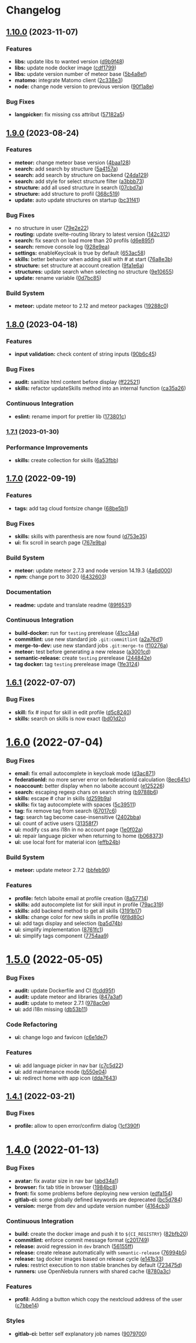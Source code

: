 # Changelog

## [1.10.0](https://gitlab.mim-libre.fr/alphabet/mezig/compare/release/1.9.0...release/1.10.0) (2023-11-07)


### Features

* **libs:** update libs to wanted version ([d9b9f48](https://gitlab.mim-libre.fr/alphabet/mezig/commit/d9b9f48014ffda0148f51607d29a89c539b6df5d))
* **libs:** update node docker image ([cdf1799](https://gitlab.mim-libre.fr/alphabet/mezig/commit/cdf179983c5c4529875891ce322b52432a88d53b))
* **libs:** update version number of meteor base ([5b4a8ef](https://gitlab.mim-libre.fr/alphabet/mezig/commit/5b4a8efa811ce4bf73184d760571667743a3d6db))
* **matomo:** integrate Matomo client ([2c338e3](https://gitlab.mim-libre.fr/alphabet/mezig/commit/2c338e37e78ca9c6ca1116510d6d0926996029a4))
* **node:** change node version to previous version ([90f1a8e](https://gitlab.mim-libre.fr/alphabet/mezig/commit/90f1a8e54f7bcd4537c4fa1ef11e14d18899f91d))


### Bug Fixes

* **langpicker:** fix missing css attribut ([57182a5](https://gitlab.mim-libre.fr/alphabet/mezig/commit/57182a502b5e421223e8bc7f916bf8e21228af78))

## [1.9.0](https://gitlab.mim-libre.fr/alphabet/mezig/compare/release/1.8.0...release/1.9.0) (2023-08-24)


### Features

* **meteor:** change meteor base version ([4baa128](https://gitlab.mim-libre.fr/alphabet/mezig/commit/4baa128653d0fed784b36079c9996a0501909755))
* **search:** add search by structure ([5a4157a](https://gitlab.mim-libre.fr/alphabet/mezig/commit/5a4157a228f55946f6df31ed34c868de78dc4e1a))
* **search:** add search by structure on backend ([24da129](https://gitlab.mim-libre.fr/alphabet/mezig/commit/24da12913bd5227b997bd04d81707c08df71c879))
* **search:** add style for select structure filter ([a3bbb73](https://gitlab.mim-libre.fr/alphabet/mezig/commit/a3bbb7301fc1be936e034f83f894f0214d295c44))
* **structure:** add all used structure in search ([07cbd7a](https://gitlab.mim-libre.fr/alphabet/mezig/commit/07cbd7ad920d688b3d5dcac9cb599ddd2169316c))
* **structure:** add structure to profil ([368c519](https://gitlab.mim-libre.fr/alphabet/mezig/commit/368c519753bc1fb5f1c0763fa29e6d67078bcf51))
* **update:** auto update structures on startup ([bc31f41](https://gitlab.mim-libre.fr/alphabet/mezig/commit/bc31f4166254867e7a30e5f7071e3ad248faddab))


### Bug Fixes

* no structure in user ([79e2e22](https://gitlab.mim-libre.fr/alphabet/mezig/commit/79e2e22d7db76452192532888dfe48a7b6d138f6))
* **routing:** update svelte-routing library to latest version ([142c312](https://gitlab.mim-libre.fr/alphabet/mezig/commit/142c312e0605f48c0b8cd769169b6a9082669cf2))
* **search:** fix search on load more than 20 profils ([d6e895f](https://gitlab.mim-libre.fr/alphabet/mezig/commit/d6e895fc6a951f872b4e4ce49cb85c503c5f51d1))
* **search:** remove console log ([928e9ea](https://gitlab.mim-libre.fr/alphabet/mezig/commit/928e9eafce6410be8d1a517d2d08a1891204cdec))
* **settings:** enableKeycloak is true by default ([653ac58](https://gitlab.mim-libre.fr/alphabet/mezig/commit/653ac5804e16fb75fbff9a9aed41f442af3bf9ed))
* **skills:** better behavior when adding skill with # at start ([76a8e3b](https://gitlab.mim-libre.fr/alphabet/mezig/commit/76a8e3b5fa9b0651911caf0881dbb19d32f7e249))
* **structure:** set structure at account creation ([9fa1e6a](https://gitlab.mim-libre.fr/alphabet/mezig/commit/9fa1e6a2570861ef01cdcd1e70e100c9c1ad0286))
* **structures:** update search when selecting no structure ([9e10655](https://gitlab.mim-libre.fr/alphabet/mezig/commit/9e1065500338b70500a7319a69c24b32512dd790))
* **update:** rename variable ([0d7bc85](https://gitlab.mim-libre.fr/alphabet/mezig/commit/0d7bc858a462e1de72467823d041129a212a9cbe))


### Build System

* **meteor:** update meteor to 2.12 and meteor packages ([19288c0](https://gitlab.mim-libre.fr/alphabet/mezig/commit/19288c04934c47bf6794f0e515a600e87e133f27))

## [1.8.0](https://gitlab.mim-libre.fr/alphabet/mezig/compare/release/1.7.1...release/1.8.0) (2023-04-18)


### Features

* **input validation:** check content of string inputs ([90b6c45](https://gitlab.mim-libre.fr/alphabet/mezig/commit/90b6c45c48fbb418c63ce3de566d7dfe7868e538))


### Bug Fixes

* **audit:** sanitize html content before display ([ff22521](https://gitlab.mim-libre.fr/alphabet/mezig/commit/ff22521245eca45298133ff2496f77be1a7ed40e))
* **skills:** refactor updateSkills method into an internal function ([ca35a26](https://gitlab.mim-libre.fr/alphabet/mezig/commit/ca35a26d9ad4549b2fa3f676d04868cfcb4d0779))


### Continuous Integration

* **eslint:** rename import for prettier lib ([173801c](https://gitlab.mim-libre.fr/alphabet/mezig/commit/173801c02b3380857ed92b90ee9fd219ccf70b88))

### [1.7.1](https://gitlab.mim-libre.fr/alphabet/mezig/compare/release/1.7.0...release/1.7.1) (2023-01-30)


### Performance Improvements

* **skills:** create collection for skills ([6a53fbb](https://gitlab.mim-libre.fr/alphabet/mezig/commit/6a53fbbe07398760723a53b2eefa46ad07e6c2be))

## [1.7.0](https://gitlab.mim-libre.fr/alphabet/mezig/compare/release/1.6.1...release/1.7.0) (2022-09-19)


### Features

* **tags:** add tag cloud fontsize change ([68be5b1](https://gitlab.mim-libre.fr/alphabet/mezig/commit/68be5b18ad245873604a8d539483d19d5cb8ccca))


### Bug Fixes

* **skills:** skills with parenthesis are now found ([d753e35](https://gitlab.mim-libre.fr/alphabet/mezig/commit/d753e35cace98b92935f74c886f5178b1eb94253))
* **ui:** fix scroll in search page ([767e9ba](https://gitlab.mim-libre.fr/alphabet/mezig/commit/767e9bae2459e4516ad76dcb5b0425f26ee7aeca))


### Build System

* **meteor:** update meteor 2.7.3  and node version 14.19.3 ([4a6d000](https://gitlab.mim-libre.fr/alphabet/mezig/commit/4a6d000d59cff4c7681f01c37f62e637a6faa58a))
* **npm:** change port to 3020 ([6432603](https://gitlab.mim-libre.fr/alphabet/mezig/commit/64326034c5a3773c01d2d91b3de5451d9077d956))


### Documentation

* **readme:** update and translate readme ([89f6531](https://gitlab.mim-libre.fr/alphabet/mezig/commit/89f6531013a00be34d29b447bba285bd2ad3f540))


### Continuous Integration

* **build-docker:** run for `testing` prerelease ([41cc34a](https://gitlab.mim-libre.fr/alphabet/mezig/commit/41cc34ab4c364cabdcfc682b59aa63f78fcc086a))
* **commitlint:** use new standard job `.git:commitlint` ([a2a76d1](https://gitlab.mim-libre.fr/alphabet/mezig/commit/a2a76d19f4c23dc9414bad68f139ef867824bb81))
* **merge-to-dev:** use new standard jobs `.git:merge-to` ([f10276a](https://gitlab.mim-libre.fr/alphabet/mezig/commit/f10276a60f664c86f6f15f2d72b127e32e6bdb08))
* **meteor:** test before generating a new release ([a3001cd](https://gitlab.mim-libre.fr/alphabet/mezig/commit/a3001cdee8bab561b3acbcb544f45224f4bfa2d6))
* **semantic-release:** create `testing` prerelease ([244842e](https://gitlab.mim-libre.fr/alphabet/mezig/commit/244842e9d017f74e7c0e3dca91abc5a540e20b50))
* **tag docker:** tag `testing` prerelease image ([1fe3124](https://gitlab.mim-libre.fr/alphabet/mezig/commit/1fe31246156cacab4b730d6b37623dc340595141))

## [1.6.1](https://gitlab.mim-libre.fr/alphabet/mezig/compare/release/1.6.0...release/1.6.1) (2022-07-07)


### Bug Fixes

* **skill:** fix # input for skill in edit profile ([d5c8240](https://gitlab.mim-libre.fr/alphabet/mezig/commit/d5c82409d34eefdec7aec53659abb8f99e59f88f))
* **skills:** search on skills is now exact ([bd01d2c](https://gitlab.mim-libre.fr/alphabet/mezig/commit/bd01d2c2feb9e504e5516fac446f186f7685b6e9))

# [1.6.0](https://gitlab.mim-libre.fr/alphabet/mezig/compare/release/1.5.0...release/1.6.0) (2022-07-04)


### Bug Fixes

* **email:** fix email autocomplete in keycloak mode ([d3ac871](https://gitlab.mim-libre.fr/alphabet/mezig/commit/d3ac8717264b14e606dcc4df4e615e5575ff4326))
* **federationId:** no more server error on federationId calculation ([8ec641c](https://gitlab.mim-libre.fr/alphabet/mezig/commit/8ec641c97f65c2c6c9340e2bf4c2bb50ffcbbf17))
* **noaccount:** better display when no laboite account ([e125226](https://gitlab.mim-libre.fr/alphabet/mezig/commit/e12522635f1495fe94836696da04e81ad6e102f2))
* **search:** escaping regexp chars on search string ([b9788b6](https://gitlab.mim-libre.fr/alphabet/mezig/commit/b9788b67d1e2088eca20500413c05c893edab168))
* **skills:** escape # char in skills ([d259b9a](https://gitlab.mim-libre.fr/alphabet/mezig/commit/d259b9a9c9d7e911c2d20a9ddcc984774b90a91b))
* **skills:** fix tag autocomplete with spaces ([5c39511](https://gitlab.mim-libre.fr/alphabet/mezig/commit/5c395113f128809d7f13da47db4bfc5836261aa6))
* **tag:** fix remove tag from search ([67017c6](https://gitlab.mim-libre.fr/alphabet/mezig/commit/67017c6262597213836d035ca72370a91c19ddea))
* **tag:** search tag become case-insensitive ([2402bba](https://gitlab.mim-libre.fr/alphabet/mezig/commit/2402bba42c7197308fd579e5eb3840f774071b0f))
* **ui:** count of active users ([31358f7](https://gitlab.mim-libre.fr/alphabet/mezig/commit/31358f769de6cf1025a72487e754e9d77c211fa3))
* **ui:** modify css ans i18n in no account page ([1e0f02a](https://gitlab.mim-libre.fr/alphabet/mezig/commit/1e0f02ad03ba10c2870cb0d82347dc0fc0c6a076))
* **ui:** repair language picker when returning to home ([b068373](https://gitlab.mim-libre.fr/alphabet/mezig/commit/b068373a47ff94cf04fdc2c87117702e2cf26bbc))
* **ui:** use local font for material icon ([effb24b](https://gitlab.mim-libre.fr/alphabet/mezig/commit/effb24bca0572404e38a7def4721d7630c5a804a))


### Build System

* **meteor:** update meteor 2.7.2 ([bbfeb90](https://gitlab.mim-libre.fr/alphabet/mezig/commit/bbfeb902892932e520e16f895c2f44ffbe2a9f75))


### Features

* **profile:** fetch laboite email at profile creation ([8a57714](https://gitlab.mim-libre.fr/alphabet/mezig/commit/8a5771417032461d99728115e25f6ddc00dabed8))
* **skills:** add autocomplete list for skill input in profile ([79ac319](https://gitlab.mim-libre.fr/alphabet/mezig/commit/79ac3196b341d6f449e61c7d583b4931653fcf1d))
* **skills:** add backend method to get all skills ([3191b17](https://gitlab.mim-libre.fr/alphabet/mezig/commit/3191b17501b326c129e2e9199feca32a7107c6cc))
* **skills:** change color for new skills in profile ([6f8d80c](https://gitlab.mim-libre.fr/alphabet/mezig/commit/6f8d80c91fa15425bae6c90e6fdbe99406c3daba))
* **ui:** add tags display and selection ([ba5d74b](https://gitlab.mim-libre.fr/alphabet/mezig/commit/ba5d74b4e375a0b9f5b7b7e8a19cb71df993a1ff))
* **ui:** simplify implementation ([8761fc1](https://gitlab.mim-libre.fr/alphabet/mezig/commit/8761fc157e1c441a2f877865ba098d1fa7d18cf9))
* **ui:** simplify tags component ([7754aa9](https://gitlab.mim-libre.fr/alphabet/mezig/commit/7754aa9b4b4e089573990e9c517c0ae113cff717))

# [1.5.0](https://gitlab.mim-libre.fr/alphabet/mezig/compare/release/1.4.1...release/1.5.0) (2022-05-05)


### Bug Fixes

* **audit:** update Dockerfile and CI ([fcdd95f](https://gitlab.mim-libre.fr/alphabet/mezig/commit/fcdd95f8054f03366e55bb35e2fad201584cee9b))
* **audit:** update meteor and libraries ([847a3af](https://gitlab.mim-libre.fr/alphabet/mezig/commit/847a3af29f545bef3f9048642d83ee6a3c9472a7))
* **audit:** update to meteor 2.7.1 ([978ac0e](https://gitlab.mim-libre.fr/alphabet/mezig/commit/978ac0eecb7eb983417addc4a4cda5fd8e538c3a))
* **ui:** add i18n missing ([db53b11](https://gitlab.mim-libre.fr/alphabet/mezig/commit/db53b11f8e073b1ad2c3ee947ce9747799b5d25e))


### Code Refactoring

* **ui:** change logo and favicon ([c6e1de7](https://gitlab.mim-libre.fr/alphabet/mezig/commit/c6e1de7d26b6e86efd774a512905160af19fb42c))


### Features

* **ui:** add language picker in nav bar ([c7c5d22](https://gitlab.mim-libre.fr/alphabet/mezig/commit/c7c5d226cbd8bb18deca22fb159399a9e3fe921d))
* **ui:** add maintenance mode ([b550e04](https://gitlab.mim-libre.fr/alphabet/mezig/commit/b550e043ad9fdad216e9fb07a4508e099c7913d5))
* **ui:** redirect home with app icon ([dda7643](https://gitlab.mim-libre.fr/alphabet/mezig/commit/dda764308454e8aa314a4425f00f71295d906dff))

## [1.4.1](https://gitlab.mim-libre.fr/alphabet/mezig/compare/release/1.4.0...release/1.4.1) (2022-03-21)


### Bug Fixes

* **profile:** allow to open error/confirm dialog ([1cf390f](https://gitlab.mim-libre.fr/alphabet/mezig/commit/1cf390f74a8ec4cc426a18f867764db9ad048fc8))

# [1.4.0](https://gitlab.mim-libre.fr/alphabet/mezig/compare/release/1.3.1...release/1.4.0) (2022-01-13)


### Bug Fixes

* **avatar:** fix avatar size in nav bar ([abd34a1](https://gitlab.mim-libre.fr/alphabet/mezig/commit/abd34a1d5f1b59e1610158d9db2a82bfb04b8301))
* **browser:** fix tab title in browser ([1984bc8](https://gitlab.mim-libre.fr/alphabet/mezig/commit/1984bc876965a9e38790861b0ce0c379f94c4edd))
* **front:** fix some problems before deploying new version ([edfa154](https://gitlab.mim-libre.fr/alphabet/mezig/commit/edfa154f3b7b3207ac4de4fc421643c8098d670a))
* **gitlab-ci:** some globally defined keywords are deprecated ([bc5d784](https://gitlab.mim-libre.fr/alphabet/mezig/commit/bc5d784eab66a6bb0d8c55cfeb57301306c4f30f))
* **version:** merge from dev and update version number ([4164cb3](https://gitlab.mim-libre.fr/alphabet/mezig/commit/4164cb339aa38d711213d0077bf58a5374a1adea))


### Continuous Integration

* **build:** create the docker image and push it to `${CI_REGISTRY}` ([82bfb20](https://gitlab.mim-libre.fr/alphabet/mezig/commit/82bfb207a1fa2b31dfd8ae25e6b23c5910d68aba))
* **commitlint:** enforce commit message format ([c201749](https://gitlab.mim-libre.fr/alphabet/mezig/commit/c2017497e70600db506117c539c6d124c766f767))
* **release:** avoid regression in `dev` branch ([56155ff](https://gitlab.mim-libre.fr/alphabet/mezig/commit/56155ffad066d24a882261cacec90c87c05ca4c9))
* **release:** create release automatically with `semantic-release` ([76994b5](https://gitlab.mim-libre.fr/alphabet/mezig/commit/76994b560004bc3de73e4107453ebcdef37fc967))
* **release:** tag docker images based on release cycle ([e141b33](https://gitlab.mim-libre.fr/alphabet/mezig/commit/e141b3314f2d61b5982903d5332f0b72f597b929))
* **rules:** restrict execution to non stable branches by default ([723475d](https://gitlab.mim-libre.fr/alphabet/mezig/commit/723475d79019a860a941dcfca71ceacaa25f2362))
* **runners:** use OpenNebula runners with shared cache ([8780a3c](https://gitlab.mim-libre.fr/alphabet/mezig/commit/8780a3cbd27ec73cc5b2ddab7495f98fcc054a22))


### Features

* **profil:** Adding a button which copy the nextcloud address of the user ([c7bbe14](https://gitlab.mim-libre.fr/alphabet/mezig/commit/c7bbe14cf66db67ce36cbd1e7f8d396b013aec6b))


### Styles

* **gitlab-ci:** better self explanatory job names ([9079700](https://gitlab.mim-libre.fr/alphabet/mezig/commit/9079700b9c636086292131d67a2243ce21a34197))
